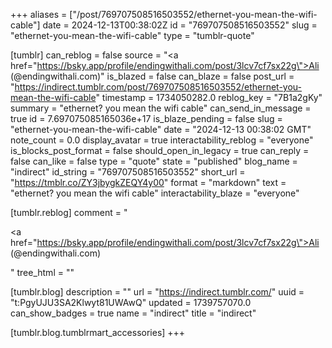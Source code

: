 +++
aliases = ["/post/769707508516503552/ethernet-you-mean-the-wifi-cable"]
date = 2024-12-13T00:38:02Z
id = "769707508516503552"
slug = "ethernet-you-mean-the-wifi-cable"
type = "tumblr-quote"

[tumblr]
can_reblog = false
source = "<a href=\"https://bsky.app/profile/endingwithali.com/post/3lcv7cf7sx22g\">Ali (@endingwithali.com)</a>"
is_blazed = false
can_blaze = false
post_url = "https://indirect.tumblr.com/post/769707508516503552/ethernet-you-mean-the-wifi-cable"
timestamp = 1734050282.0
reblog_key = "7B1a2gKy"
summary = "ethernet? you mean the wifi cable"
can_send_in_message = true
id = 7.697075085165036e+17
is_blaze_pending = false
slug = "ethernet-you-mean-the-wifi-cable"
date = "2024-12-13 00:38:02 GMT"
note_count = 0.0
display_avatar = true
interactability_reblog = "everyone"
is_blocks_post_format = false
should_open_in_legacy = true
can_reply = false
can_like = false
type = "quote"
state = "published"
blog_name = "indirect"
id_string = "769707508516503552"
short_url = "https://tmblr.co/ZY3jbygkZEQY4y00"
format = "markdown"
text = "ethernet? you mean the wifi cable"
interactability_blaze = "everyone"

[tumblr.reblog]
comment = "<p><a href=\"https://bsky.app/profile/endingwithali.com/post/3lcv7cf7sx22g\">Ali (@endingwithali.com)</a></p>"
tree_html = ""

[tumblr.blog]
description = ""
url = "https://indirect.tumblr.com/"
uuid = "t:PgyUJU3SA2Klwyt81UWAwQ"
updated = 1739757070.0
can_show_badges = true
name = "indirect"
title = "indirect"

[tumblr.blog.tumblrmart_accessories]
+++
